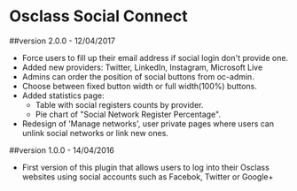 Osclass Social Connect
======================

##version 2.0.0 - 12/04/2017

* Force users to fill up their email address if social login don't provide one. 
* Added new providers: Twitter, LinkedIn, Instagram, Microsoft Live
* Admins can order the position of social buttons from oc-admin. 
* Choose between fixed button width or full width(100%) buttons. 
* Added statistics page: 
   - Table with social registers counts by provider.
   - Pie chart of "Social Network Register Percentage".
* Redesign of 'Manage networks', user private pages where users can unlink social networks or link new ones.                                     

##version 1.0.0 - 14/04/2016

* First version of this plugin that allows users to log into their Osclass websites using social accounts such as Facebok, Twitter or Google+
